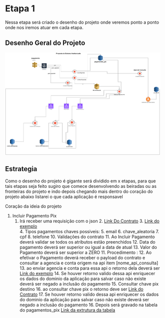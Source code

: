 # Etapa 1

Nessa etapa será criado o desenho do projeto onde veremos ponto a ponto onde nos iremos atuar em cada etapa.



## Desenho Geral do Projeto
![img.png](img.png)

## Estrategia
Como o desenho do projeto é gigante será dividido em x etapas, para que tais etapas seja feito sugiro que comece desenvolvendo as beiradas 
ou as fronteiras do projeto e indo depois chegando mais dentro do coração do projeto abaixo listarei o que cada aplicação
é responsavel

Coração da ideia do projeto
1) Incluir Pagamento Pix 
    1. Irá receber uma requisição com o json 
       2. [Link Do Contrato](etapa1_desenho_projeto/contratos/inclusao_pagamento_pix/contrato.json)
       3. [Link do exemplo](etapa1_desenho_projeto/contratos/inclusao_pagamento_pix/exemplo.json)  
       4. Tipos pagamentos chaves possiveis: 
          5. email
          6. chave_aleatoria
          7. cpf 
          8. telefone
       10. Validações do contrato 
           11. Ao Incluir Pagamento deverá validar se todos os atributos estão preenchidos
           12. Data do pagamento deverá ser superior ou igual a data de atual
           13. Valor do Pagamento deverá ser superior a ZERO
       11. Procedimento :
           12. Ao efetivar o Pagamento deverá receber o payload do contrato e consultar a agencia e conta origem na api item [nome_api_consulta]
               13. ao enviar agencia e conta para essa api o retorno dela deverá ser [Link do exemplo](etapa1_desenho_projeto/contratos/consulta_conta_origem/exemplo.json)
               14. Se houver retorno valido dessa api enriquecer os dados do dominio da aplicação para salvar caso não existe deverá ser negado a inclusão do pagamento
           15. Consultar chave pix destino
               16. ao consultar chave pix o retorno deve ser [Link do Contrato](etapa1_desenho_projeto/contratos/consulta_chave_pix/contrato.json)
               17. Se houver retorno valido dessa api enriquecer os dados do dominio da aplicação para salvar caso não existe deverá ser negado a inclusão do pagamento
           16. Depois será gravado na tabela do pagamentos_pix [Link da extrutura da tabela](etapa1_desenho_projeto/banco_dados/pagamentos_pix.json)